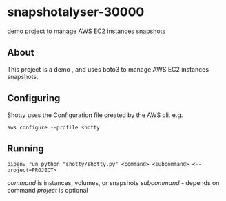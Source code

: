 # snapshotalyser-30000

demo project to manage AWS EC2 instances snapshots

## About

This project is a demo , and uses boto3 to manage AWS EC2 instances snapshots.

## Configuring

Shotty uses the Configuration file created by the AWS cli. e.g.

`aws configure --profile shotty`

## Running

`pipenv run python "shotty/shotty.py" <command> <subcommand> <--project=PROJECT>`

*command* is instances, volumes, or snapshots
*subcommand* - depends on command
*project* is optional
